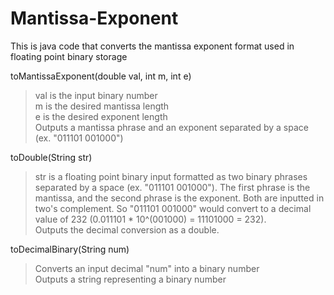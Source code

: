 # Mantissa-Exponent
This is java code that converts the mantissa exponent format used in floating point binary storage

toMantissaExponent(double val, int m, int e) 
>val is the input binary number  
>m is the desired mantissa length  
>e is the desired exponent length  
>Outputs a mantissa phrase and an exponent separated by a space (ex. "011101 001000")  
  
toDouble(String str)
>str is a floating point binary input formatted as two binary phrases separated by a space (ex. "011101 001000"). The first phrase is the mantissa, and the second phrase is the exponent. Both are inputted in two's complement. So "011101 001000" would convert to a decimal value of 232 (0.011101 * 10^(001000) = 11101000 = 232).  
>Outputs the decimal conversion as a double.

toDecimalBinary(String num)
>Converts an input decimal "num" into a binary number  
>Outputs a string representing a binary number
